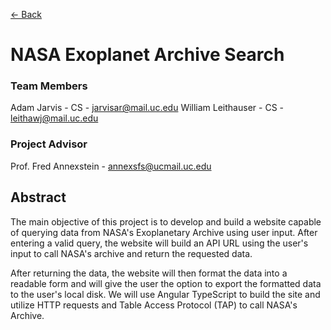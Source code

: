 [<- Back](./README.md)

# NASA Exoplanet Archive Search

### Team Members
 
 Adam Jarvis - CS - jarvisar@mail.uc.edu
 William Leithauser - CS - leithawj@mail.uc.edu
 
### Project Advisor

Prof. Fred Annexstein - annexsfs@ucmail.uc.edu

## Abstract

The main objective of this project is to develop and build a website capable of querying data from NASA's Exoplanetary Archive using user input. After entering a valid query, the website will build an API URL using the user's input to call NASA's archive and return the requested data. 

After returning the data, the website will then format the data into a readable form and will give the user the option to export the formatted data to the user's local disk. We will use Angular TypeScript to build the site and utilize HTTP requests and Table Access Protocol (TAP) to call NASA's Archive. 

